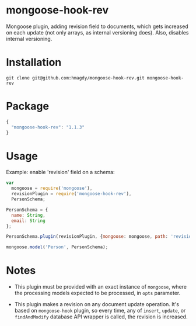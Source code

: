 # mongoose-hook-rev
Mongoose plugin, adding revision field to documents, which gets increased on each update (not only arrays, as internal versioning does). Also, disables internal versioning.

# Installation
```shell
git clone git@github.com:hmagdy/mongoose-hook-rev.git mongoose-hook-rev
```

# Package
```js
{
  "mongoose-hook-rev": "1.1.3"
}
```

# Usage

Example: enable 'revision' field on a schema:

```js
var
  mongoose = require('mongoose'),
  revisionPlugin = require('mongoose-hook-rev'),
  PersonSchema;

PersonSchema = {
  name: String,
  email: String
};

PersonSchema.plugin(revisionPlugin, {mongoose: mongoose, path: 'revision'});

mongoose.model('Person', PersonSchema);
```

# Notes

* This plugin must be provided with an exact instance of `mongoose`, where the processing models expected to be processed, in `opts` parameter.

* This plugin makes a revision on any document update operation. It's based on `mongoose-hook` plugin, so every time, any of `insert`, `update`, or `findAndModify` database API wrapper is called, the revision is increased.
